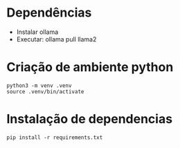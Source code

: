 # Dependências
- Instalar ollama
- Executar: ollama pull llama2

# Criação de ambiente python
```
python3 -m venv .venv
source .venv/bin/activate
```

# Instalação de dependencias
```
pip install -r requirements.txt
```


